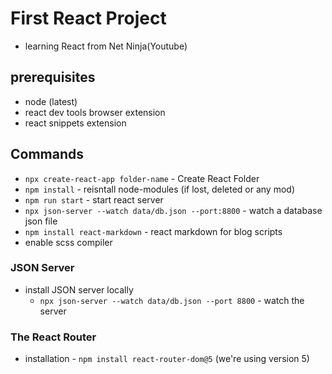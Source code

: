# First React Project

- learning React from Net Ninja(Youtube)

## prerequisites

- node (latest)
- react dev tools browser extension
- react snippets extension

## Commands

- `npx create-react-app folder-name` - Create React Folder
- `npm install` - reisntall node-modules (if lost, deleted or any mod)
- `npm run start` - start react server
- `npx json-server --watch data/db.json --port:8800` - watch a database json file
- `npm install react-markdown` - react markdown for blog scripts
- enable scss compiler

### JSON Server

- install JSON server locally
  - `npx json-server --watch data/db.json --port 8800` - watch the server

### The React Router

- installation - `npm install react-router-dom@5` (we're using version 5)
